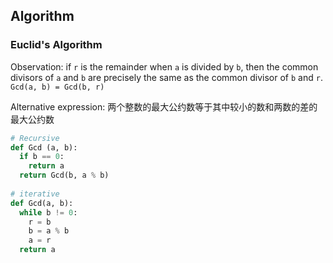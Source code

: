 ## Algorithm

### Euclid's Algorithm
Observation: if `r` is the remainder when `a` is divided by `b`, then the common divisors of `a` and `b` are precisely the same as the common divisor of `b` and `r`. `Gcd(a, b) = Gcd(b, r)`

Alternative expression: 两个整数的最大公约数等于其中较小的数和两数的差的最大公约数 
```Python
# Recursive
def Gcd (a, b):
  if b == 0:
    return a
  return Gcd(b, a % b)
  
# iterative
def Gcd(a, b):
  while b != 0:
    r = b
    b = a % b
    a = r
  return a
```
